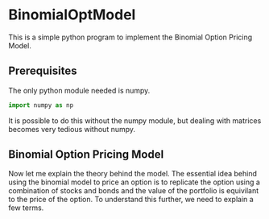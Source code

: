 # BinomialOptModel
This is a simple python program to implement the Binomial Option Pricing Model.
## Prerequisites
The only python module needed is numpy.
```python
import numpy as np
```
It is possible to do this without the numpy module, but dealing with matrices becomes very tedious without numpy.
## Binomial Option Pricing Model
Now let me explain the theory behind the model. The essential idea behind using the binomial model to price an option is to replicate the option using a combination of stocks and bonds and the value of the portfolio is equivilant to the price of the option. To understand this further, we need to explain a few terms.
